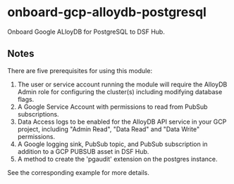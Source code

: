 # onboard-gcp-alloydb-postgresql

Onboard Google ALloyDB for PostgreSQL to DSF Hub.

## Notes
There are five prerequisites for using this module:
1. The user or service account running the module will require the AlloyDB Admin role for configuring the cluster(s) including modifying database flags.
2. A Google Service Account with permissions to read from PubSub subscriptions.
3. Data Access logs to be enabled for the AlloyDB API service in your GCP project, including "Admin Read", "Data Read" and "Data Write" permissions.
4. A Google logging sink, PubSub topic, and PubSub subscription in addition to a GCP PUBSUB asset in DSF Hub.
5. A method to create the 'pgaudit' extension on the postgres instance.

See the corresponding example for more details.